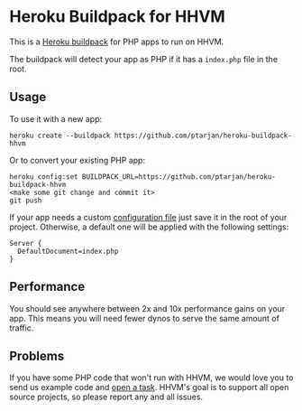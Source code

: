 # Heroku Buildpack for HHVM

This is a [Heroku buildpack](http://devcenter.heroku.com/articles/buildpacks)
for PHP apps to run on HHVM.

The buildpack will detect your app as PHP if it has a `index.php` file in the 
root. 

## Usage

To use it with a new app:

    heroku create --buildpack https://github.com/ptarjan/heroku-buildpack-hhvm

Or to convert your existing PHP app:

    heroku config:set BUILDPACK_URL=https://github.com/ptarjan/heroku-buildpack-hhvm
    <make some git change and commit it>
    git push

If your app needs a custom [configuration
file](https://github.com/facebook/hiphop-php/blob/master/hphp/doc/options.compiled) just save it in the root of your project. Otherwise, a default one will be applied with the following settings:

    Server {
      DefaultDocument=index.php
    }

## Performance

You should see anywhere between 2x and 10x performance gains on your app. 
This means you will need fewer dynos to serve the same amount of traffic.

## Problems

If you have some PHP code that won't run with HHVM, we would love you to send 
us example code and [open a task](https://github.com/facebook/hiphop-php/). 
HHVM's goal is to support all open source projects, so please report any and 
all issues.
